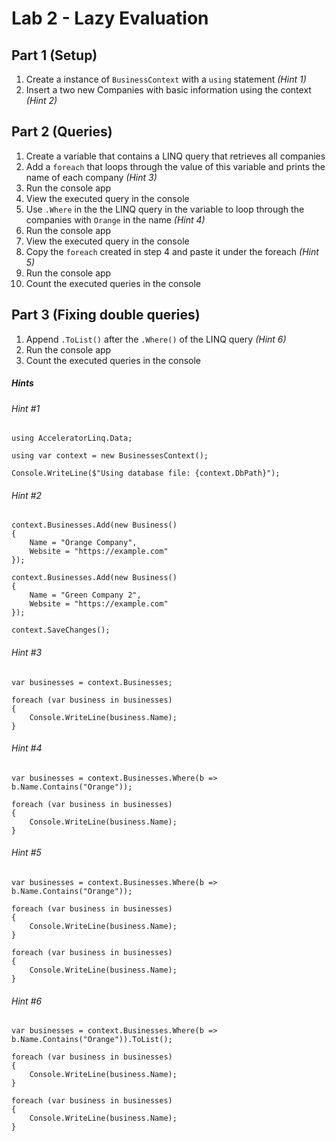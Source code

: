 # Lab 2 - Lazy Evaluation


## Part 1 (Setup)
1. Create a instance of `BusinessContext` with a `using` statement _(Hint 1)_
2. Insert a two new Companies with basic information using the context _(Hint 2)_

## Part 2 (Queries)
1. Create a variable that contains a LINQ query that retrieves all companies
2. Add a `foreach` that loops through the value of this variable and prints the name of each company _(Hint 3)_
3. Run the console app
4. View the executed query in the console
5. Use `.Where` in the the LINQ query in the variable to loop through the companies with `Orange` in the name _(Hint 4)_
6. Run the console app
7. View the executed query in the console
8. Copy the `foreach` created in step 4 and paste it under the foreach _(Hint 5)_
9. Run the console app
10. Count the executed queries in the console


## Part 3 (Fixing double queries)
1. Append `.ToList()` after the `.Where()` of the LINQ query _(Hint 6)_
2. Run the console app
3. Count the executed queries in the console


##### Hints
###### Hint #1
```
using AcceleratorLinq.Data;

using var context = new BusinessesContext();

Console.WriteLine($"Using database file: {context.DbPath}");
```

###### Hint #2
```
context.Businesses.Add(new Business()
{
    Name = "Orange Company",
    Website = "https://example.com"
});

context.Businesses.Add(new Business()
{
    Name = "Green Company 2",
    Website = "https://example.com"
});

context.SaveChanges();
```

###### Hint #3
```
var businesses = context.Businesses;

foreach (var business in businesses)
{
    Console.WriteLine(business.Name); 
}
```

###### Hint #4
```
var businesses = context.Businesses.Where(b => b.Name.Contains("Orange"));

foreach (var business in businesses)
{
    Console.WriteLine(business.Name); 
}
```

###### Hint #5
```
var businesses = context.Businesses.Where(b => b.Name.Contains("Orange"));

foreach (var business in businesses)
{
    Console.WriteLine(business.Name); 
}

foreach (var business in businesses)
{
    Console.WriteLine(business.Name); 
}
```

###### Hint #6
```
var businesses = context.Businesses.Where(b => b.Name.Contains("Orange")).ToList();

foreach (var business in businesses)
{
    Console.WriteLine(business.Name); 
}

foreach (var business in businesses)
{
    Console.WriteLine(business.Name); 
}
```
